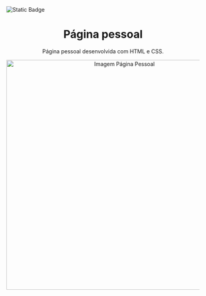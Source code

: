 <img alt="Static Badge" src="https://img.shields.io/badge/STATUS-FINALIZADO-GREEN">

<h1 align="center">Página pessoal</h1>

<p align="center">
    Página pessoal desenvolvida com HTML e CSS.
</p>

<p align="center">
    <img src="https://github.com/user-attachments/assets/bb53136f-c279-41c1-8e60-90cb397ea8e8" alt="Imagem Página Pessoal" width="600">
</p>
